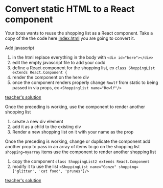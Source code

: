 # Convert static HTML to a React component
Your boss wants to reuse the shopping list  as a React component. 
Take a copy of the  the code here [index.html](index.html) you are going to convert it.


Add javascript
1. in the html replace everything in the body with `<div id="here"></div>`
1. edit the empty javascript file to add your codd
1. define a React component for the shopping list, ex
`class ShoppingList extends React.Component {`
1. render the component on the here div
1. once the component renders properly change `Rowlf` from static to being passed in via props, ex
`<Shoppinglist name="Rowlf"/>`

[teacher's solution](https://codepen.io/TriciaProf/pen/vYXEvEY)

Once the preceding is working, use the component to render another shopping list
1. create a new div element 
2. add it as a child to the existing div
3. Render a new shopping list on it with your name as the prop

Once the preceding is working, change or duplicate the component add another prop to pass in an array of items to go on the shopping list `shopping=myarray`
items use the component to render another shopping list
1. copy the component `class ShoppingList2 extends React.Component`
2. modify it to use the list
`<ShoppingList name="Gonzo" shopping=['glitter', 'cat food', 'prunes']/>`

[teacher's solution](https://codepen.io/TriciaProf/pen/bGobMwp)
